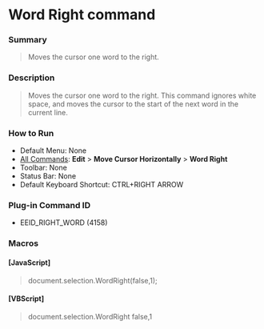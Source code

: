 # Word Right command

### Summary

> Moves the cursor one word to the right.

### Description

> Moves the cursor one word to the right. This command ignores white space,
> and moves the cursor to the start of
> the next word in the current line.

### How to Run

- Default Menu: None
- [All Commands](../tools/all_commands): **Edit** \> **Move Cursor Horizontally**
\> **Word Right**
- Toolbar: None
- Status Bar: None
- Default Keyboard Shortcut: CTRL+RIGHT ARROW

### Plug-in Command ID

- EEID\_RIGHT\_WORD (4158)

### Macros

#### \[JavaScript\]

> document.selection.WordRight(false,1);

#### \[VBScript\]

> document.selection.WordRight false,1
